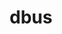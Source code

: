 ---
title: "dbus"
layout: cache
categories: [package, develop]
meta: {"compilers": ["gcc@=11.4.0"], "num_specs": 7, "num_specs_by_stack": {"e4s": 7, "root": 7}, "oss": ["ubuntu22.04"], "platforms": ["linux"], "stacks": ["e4s", "root"], "targets": ["x86_64_v3"], "versions": ["1.16.0"]}
spec_details: [{"compiler": "gcc@=11.4.0", "hash": "hkgrlnpznogwq5hkosblnytndgxit6aj", "os": "ubuntu22.04", "platform": "linux", "size": "-", "stacks": ["e4s", "root"], "tarball": "https://binaries.spack.io/develop/build_cache/linux-ubuntu22.04-x86_64_v3/gcc-11.4.0/dbus-1.16.0/linux-ubuntu22.04-x86_64_v3-gcc-11.4.0-dbus-1.16.0-hkgrlnpznogwq5hkosblnytndgxit6aj.spack", "target": "x86_64_v3", "variants": ["build_system=meson", "buildtype=release", "default_library=shared", "~strip", "system-socket=default", "~xml_docs"], "versions": ["1.16.0"]}, {"compiler": "gcc@=11.4.0", "hash": "mw6b4ww2say32aqsdfb7syyle33rkk42", "os": "ubuntu22.04", "platform": "linux", "size": "-", "stacks": ["e4s", "root"], "tarball": "https://binaries.spack.io/develop/build_cache/linux-ubuntu22.04-x86_64_v3/gcc-11.4.0/dbus-1.16.0/linux-ubuntu22.04-x86_64_v3-gcc-11.4.0-dbus-1.16.0-mw6b4ww2say32aqsdfb7syyle33rkk42.spack", "target": "x86_64_v3", "variants": ["build_system=meson", "buildtype=release", "default_library=shared", "~strip", "system-socket=default", "~xml_docs"], "versions": ["1.16.0"]}, {"compiler": "gcc@=11.4.0", "hash": "jewobndiwdhghii5rjc6qsynr5xatkhk", "os": "ubuntu22.04", "platform": "linux", "size": "-", "stacks": ["e4s", "root"], "tarball": "https://binaries.spack.io/develop/build_cache/linux-ubuntu22.04-x86_64_v3/gcc-11.4.0/dbus-1.16.0/linux-ubuntu22.04-x86_64_v3-gcc-11.4.0-dbus-1.16.0-jewobndiwdhghii5rjc6qsynr5xatkhk.spack", "target": "x86_64_v3", "variants": ["build_system=meson", "buildtype=release", "default_library=shared", "~strip", "system-socket=default", "~xml_docs"], "versions": ["1.16.0"]}, {"compiler": "gcc@=11.4.0", "hash": "sxd44dppsre734zjae4t2mcagqbi3out", "os": "ubuntu22.04", "platform": "linux", "size": "-", "stacks": ["e4s", "root"], "tarball": "https://binaries.spack.io/develop/build_cache/linux-ubuntu22.04-x86_64_v3/gcc-11.4.0/dbus-1.16.0/linux-ubuntu22.04-x86_64_v3-gcc-11.4.0-dbus-1.16.0-sxd44dppsre734zjae4t2mcagqbi3out.spack", "target": "x86_64_v3", "variants": ["build_system=meson", "buildtype=release", "default_library=shared", "~strip", "system-socket=default", "~xml_docs"], "versions": ["1.16.0"]}, {"compiler": "gcc@=11.4.0", "hash": "6dehe2yeguut5ubp3tgenewlvgyohfu3", "os": "ubuntu22.04", "platform": "linux", "size": "-", "stacks": ["e4s", "root"], "tarball": "https://binaries.spack.io/develop/build_cache/linux-ubuntu22.04-x86_64_v3/gcc-11.4.0/dbus-1.16.0/linux-ubuntu22.04-x86_64_v3-gcc-11.4.0-dbus-1.16.0-6dehe2yeguut5ubp3tgenewlvgyohfu3.spack", "target": "x86_64_v3", "variants": ["build_system=meson", "buildtype=release", "default_library=shared", "~strip", "system-socket=default", "~xml_docs"], "versions": ["1.16.0"]}, {"compiler": "gcc@=11.4.0", "hash": "4k3eeqdfy7ix7zde3kxo7ynx6bggytoh", "os": "ubuntu22.04", "platform": "linux", "size": "-", "stacks": ["e4s", "root"], "tarball": "https://binaries.spack.io/develop/build_cache/linux-ubuntu22.04-x86_64_v3/gcc-11.4.0/dbus-1.16.0/linux-ubuntu22.04-x86_64_v3-gcc-11.4.0-dbus-1.16.0-4k3eeqdfy7ix7zde3kxo7ynx6bggytoh.spack", "target": "x86_64_v3", "variants": ["build_system=meson", "buildtype=release", "default_library=shared", "~strip", "system-socket=default", "~xml_docs"], "versions": ["1.16.0"]}, {"compiler": "gcc@=11.4.0", "hash": "bsn6d3pwzb7kjkpl4gja7ekessgv27u5", "os": "ubuntu22.04", "platform": "linux", "size": "-", "stacks": ["e4s", "root"], "tarball": "https://binaries.spack.io/develop/build_cache/linux-ubuntu22.04-x86_64_v3/gcc-11.4.0/dbus-1.16.0/linux-ubuntu22.04-x86_64_v3-gcc-11.4.0-dbus-1.16.0-bsn6d3pwzb7kjkpl4gja7ekessgv27u5.spack", "target": "x86_64_v3", "variants": ["build_system=meson", "buildtype=release", "default_library=shared", "~strip", "system-socket=default", "~xml_docs"], "versions": ["1.16.0"]}]
---